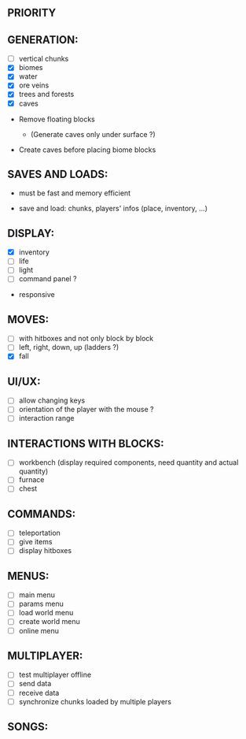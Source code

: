 ## PRIORITY


## GENERATION:

- [ ] vertical chunks
- [x] biomes
- [x] water
- [x] ore veins
- [x] trees and forests
- [x] caves

- Remove floating blocks
  - (Generate caves only under surface ?)
  
- Create caves before placing biome blocks


## SAVES AND LOADS:

- must be fast and memory efficient

- save and load: chunks, players' infos (place, inventory, ...)

## DISPLAY:

- [x] inventory
- [ ] life
- [ ] light
- [ ] command panel ?

- responsive

## MOVES:

- [ ] with hitboxes and not only block by block
- [ ] left, right, down, up (ladders ?)
- [x] fall

## UI/UX:

- [ ] allow changing keys
- [ ] orientation of the player with the mouse ?
- [ ] interaction range

## INTERACTIONS WITH BLOCKS:

- [ ] workbench (display required components, need quantity and actual quantity)
- [ ] furnace
- [ ] chest

## COMMANDS:

- [ ] teleportation
- [ ] give items
- [ ] display hitboxes

## MENUS:

- [ ] main menu
- [ ] params menu
- [ ] load world menu
- [ ] create world menu
- [ ] online menu

## MULTIPLAYER:

- [ ] test multiplayer offline
- [ ] send data
- [ ] receive data
- [ ] synchronize chunks loaded by multiple players

## SONGS: